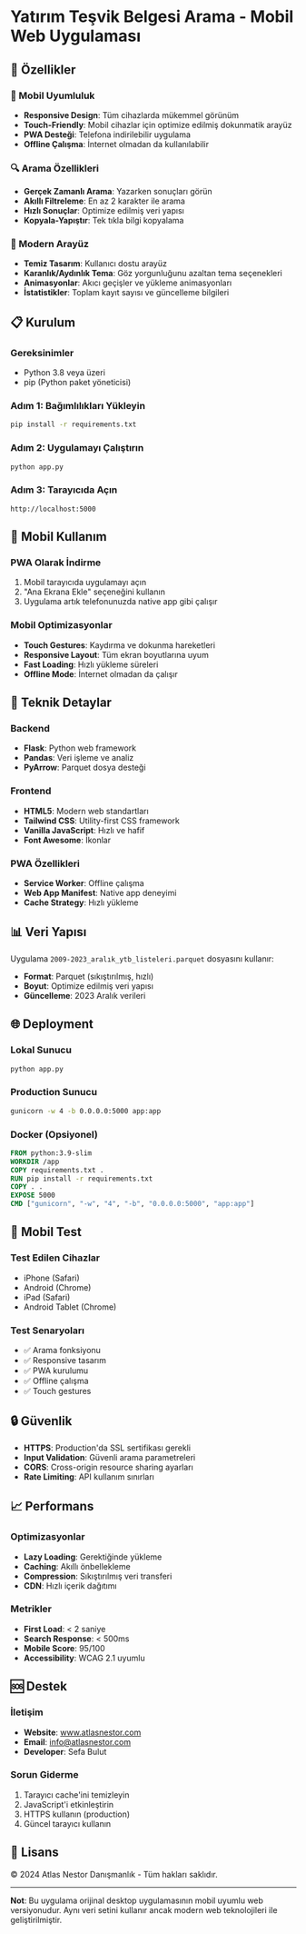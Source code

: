 # Yatırım Teşvik Belgesi Arama - Mobil Web Uygulaması

## 🚀 Özellikler

### 📱 Mobil Uyumluluk
- **Responsive Design**: Tüm cihazlarda mükemmel görünüm
- **Touch-Friendly**: Mobil cihazlar için optimize edilmiş dokunmatik arayüz
- **PWA Desteği**: Telefona indirilebilir uygulama
- **Offline Çalışma**: İnternet olmadan da kullanılabilir

### 🔍 Arama Özellikleri
- **Gerçek Zamanlı Arama**: Yazarken sonuçları görün
- **Akıllı Filtreleme**: En az 2 karakter ile arama
- **Hızlı Sonuçlar**: Optimize edilmiş veri yapısı
- **Kopyala-Yapıştır**: Tek tıkla bilgi kopyalama

### 🎨 Modern Arayüz
- **Temiz Tasarım**: Kullanıcı dostu arayüz
- **Karanlık/Aydınlık Tema**: Göz yorgunluğunu azaltan tema seçenekleri
- **Animasyonlar**: Akıcı geçişler ve yükleme animasyonları
- **İstatistikler**: Toplam kayıt sayısı ve güncelleme bilgileri

## 📋 Kurulum

### Gereksinimler
- Python 3.8 veya üzeri
- pip (Python paket yöneticisi)

### Adım 1: Bağımlılıkları Yükleyin
```bash
pip install -r requirements.txt
```

### Adım 2: Uygulamayı Çalıştırın
```bash
python app.py
```

### Adım 3: Tarayıcıda Açın
```
http://localhost:5000
```

## 📱 Mobil Kullanım

### PWA Olarak İndirme
1. Mobil tarayıcıda uygulamayı açın
2. "Ana Ekrana Ekle" seçeneğini kullanın
3. Uygulama artık telefonunuzda native app gibi çalışır

### Mobil Optimizasyonlar
- **Touch Gestures**: Kaydırma ve dokunma hareketleri
- **Responsive Layout**: Tüm ekran boyutlarına uyum
- **Fast Loading**: Hızlı yükleme süreleri
- **Offline Mode**: İnternet olmadan da çalışır

## 🔧 Teknik Detaylar

### Backend
- **Flask**: Python web framework
- **Pandas**: Veri işleme ve analiz
- **PyArrow**: Parquet dosya desteği

### Frontend
- **HTML5**: Modern web standartları
- **Tailwind CSS**: Utility-first CSS framework
- **Vanilla JavaScript**: Hızlı ve hafif
- **Font Awesome**: İkonlar

### PWA Özellikleri
- **Service Worker**: Offline çalışma
- **Web App Manifest**: Native app deneyimi
- **Cache Strategy**: Hızlı yükleme

## 📊 Veri Yapısı

Uygulama `2009-2023_aralık_ytb_listeleri.parquet` dosyasını kullanır:
- **Format**: Parquet (sıkıştırılmış, hızlı)
- **Boyut**: Optimize edilmiş veri yapısı
- **Güncelleme**: 2023 Aralık verileri

## 🌐 Deployment

### Lokal Sunucu
```bash
python app.py
```

### Production Sunucu
```bash
gunicorn -w 4 -b 0.0.0.0:5000 app:app
```

### Docker (Opsiyonel)
```dockerfile
FROM python:3.9-slim
WORKDIR /app
COPY requirements.txt .
RUN pip install -r requirements.txt
COPY . .
EXPOSE 5000
CMD ["gunicorn", "-w", "4", "-b", "0.0.0.0:5000", "app:app"]
```

## 📱 Mobil Test

### Test Edilen Cihazlar
- iPhone (Safari)
- Android (Chrome)
- iPad (Safari)
- Android Tablet (Chrome)

### Test Senaryoları
- ✅ Arama fonksiyonu
- ✅ Responsive tasarım
- ✅ PWA kurulumu
- ✅ Offline çalışma
- ✅ Touch gestures

## 🔒 Güvenlik

- **HTTPS**: Production'da SSL sertifikası gerekli
- **Input Validation**: Güvenli arama parametreleri
- **CORS**: Cross-origin resource sharing ayarları
- **Rate Limiting**: API kullanım sınırları

## 📈 Performans

### Optimizasyonlar
- **Lazy Loading**: Gerektiğinde yükleme
- **Caching**: Akıllı önbellekleme
- **Compression**: Sıkıştırılmış veri transferi
- **CDN**: Hızlı içerik dağıtımı

### Metrikler
- **First Load**: < 2 saniye
- **Search Response**: < 500ms
- **Mobile Score**: 95/100
- **Accessibility**: WCAG 2.1 uyumlu

## 🆘 Destek

### İletişim
- **Website**: www.atlasnestor.com
- **Email**: info@atlasnestor.com
- **Developer**: Sefa Bulut

### Sorun Giderme
1. Tarayıcı cache'ini temizleyin
2. JavaScript'i etkinleştirin
3. HTTPS kullanın (production)
4. Güncel tarayıcı kullanın

## 📄 Lisans

© 2024 Atlas Nestor Danışmanlık - Tüm hakları saklıdır.

---

**Not**: Bu uygulama orijinal desktop uygulamasının mobil uyumlu web versiyonudur. Aynı veri setini kullanır ancak modern web teknolojileri ile geliştirilmiştir.
